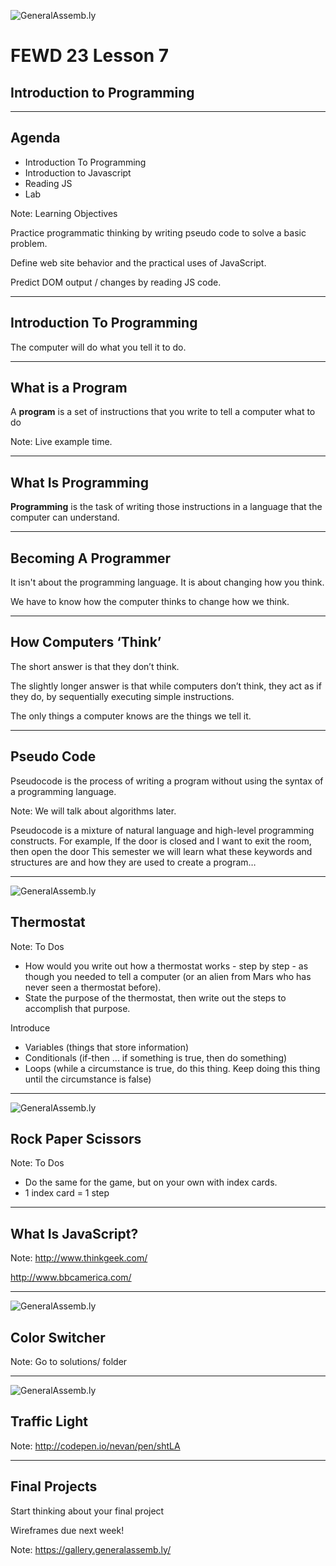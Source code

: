 ![GeneralAssemb.ly](../../img/icons/FEWD_Logo.png)

# FEWD 23 Lesson 7

## Introduction to Programming

---

## Agenda

*	Introduction To Programming
*	Introduction to Javascript
*	Reading JS
*	Lab

Note:
Learning Objectives

Practice programmatic thinking by writing pseudo code to solve a basic problem.

Define web site behavior and the practical uses of JavaScript.

Predict DOM output / changes by reading JS code.

---

## Introduction To Programming

The computer will do what you tell it to do.

---

## What is a Program

A __program__ is a set of instructions that you write to tell a computer what to do

Note:
Live example time.

---

## What Is Programming

__Programming__ is the task of writing those instructions in a language that the computer can understand.

---

## Becoming A Programmer

It isn't about the programming language. It is about changing how you think.

We have to know how the computer thinks to change how we think.

---

## How Computers ‘Think’

The short answer is that they don’t think.

The slightly longer answer is that while computers don’t think, they act as if they do, by sequentially executing simple instructions.

The only things a computer knows are the things we tell it.

---

## Pseudo Code

Pseudocode is the process of writing a program without using the syntax of a programming language.

Note:
We will talk about algorithms later.

Pseudocode is a mixture of natural language and high-level programming constructs. For example,
If the door is closed and I want to exit the room, then open the door
This semester we will learn what these keywords and structures are and how they are used to create a program…

---

![GeneralAssemb.ly](../../img/icons/code_along.png)
## Thermostat

Note:
To Dos
- How would you write out how a thermostat works - step by step - as though you needed to tell a computer (or an alien from Mars who has never seen a thermostat before).
- State the purpose of the thermostat, then write out the steps to accomplish that purpose.

Introduce
- Variables (things that store information)
- Conditionals (if-then ... if something is true, then do something)
- Loops (while a circumstance is true, do this thing.  Keep doing this thing until the circumstance is false)

---

![GeneralAssemb.ly](../../img/icons/exercise_icon_md.png)
## Rock Paper Scissors

Note:
To Dos
- Do the same for the game, but on your own with index cards.
- 1 index card = 1 step

---

## What Is JavaScript?

Note:
http://www.thinkgeek.com/

http://www.bbcamerica.com/

---

![GeneralAssemb.ly](../../img/icons/code_along.png)
## Color Switcher

Note:
Go to solutions/ folder

---

![GeneralAssemb.ly](../../img/icons/exercise_icon_md.png)
## Traffic Light

Note:
http://codepen.io/nevan/pen/shtLA

---

## Final Projects

Start thinking about your final project

Wireframes due next week!

Note:
https://gallery.generalassemb.ly/
